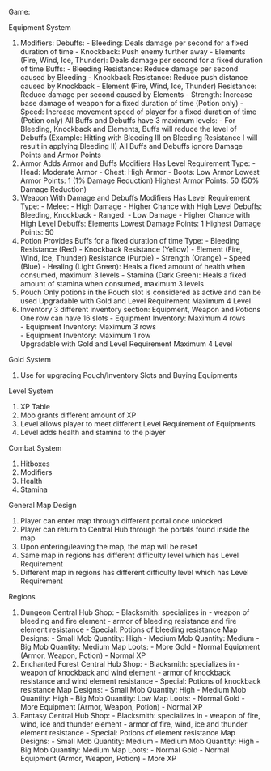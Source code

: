 Game:

Equipment System
1. Modifiers:
	Debuffs: 
		- Bleeding: Deals damage per second for a fixed duration of time
		- Knockback: Push enemy further away
		- Elements (Fire, Wind, Ice, Thunder): Deals damage per second for a fixed duration of time
	Buffs:
		- Bleeding Resistance: Reduce damage per second caused by Bleeding
		- Knockback Resistance: Reduce push distance caused by Knockback
		- Element (Fire, Wind, Ice, Thunder) Resistance: Reduce damage per second caused by Elements
		- Strength: Increase base damage of weapon for a fixed duration of time (Potion only)
		- Speed: Increase movement speed of player for a fixed duration of time	(Potion only)
	All Buffs and Debuffs have 3 maximum levels:
		- For Bleeding, Knockback and Elements, Buffs will reduce the level of Debuffs (Example: Hitting with Bleeding III on Bleeding Resistance I will result in applying Bleeding II)
	All Buffs and Debuffs ignore Damage Points and Armor Points
2. Armor
	Adds Armor and Buffs Modifiers
	Has Level Requirement
	Type:
		- Head: Moderate Armor
		- Chest: High Armor
		- Boots: Low Armor
	Lowest Armor Points: 1 (1% Damage Reduction)
	Highest Armor Points: 50 (50% Damage Reduction)
2. Weapon
	With Damage and Debuffs Modifiers
	Has Level Requirement
	Type: 
		- Melee: 
			- High Damage
			- Higher Chance with High Level Debuffs: Bleeding, Knockback
		- Ranged: 
			- Low Damage
			- Higher Chance with High Level Debuffs: Elements
	Lowest Damage Points: 1
	Highest Damage Points: 50
3. Potion
	Provides Buffs for a fixed duration of time
	Type:
		- Bleeding Resistance (Red)
		- Knockback Resistance (Yellow)
		- Element (Fire, Wind, Ice, Thunder) Resistance (Purple)
		- Strength (Orange)
		- Speed (Blue)
		- Healing (Light Green): Heals a fixed amount of health when consumed, maximum 3 levels
		- Stamina (Dark Green): Heals a fixed amount of stamina when consumed, maximum 3 levels
4. Pouch
	Only potions in the Pouch slot is considered as active and can be used
	Upgradable with Gold and Level Requirement
	Maximum 4 Level
5. Inventory
	3 different inventory section: Equipment, Weapon and Potions
	One row can have 16 slots
		- Equipment Inventory: Maximum 4 rows   
		- Equipment Inventory: Maximum 3 rows   
		- Equipment Inventory: Maximum 1 row   
	Upgradable with Gold and Level Requirement
	Maximum 4 Level

Gold System
1. Use for upgrading Pouch/Inventory Slots and Buying Equipments

Level System
1. XP Table
2. Mob grants different amount of XP
3. Level allows player to meet different Level Requirement of Equipments
4. Level adds health and stamina to the player

Combat System
1. Hitboxes
2. Modifiers
3. Health 
4. Stamina

General Map Design
1. Player can enter map through different portal once unlocked
2. Player can return to Central Hub through the portals found inside the map
3. Upon entering/leaving the map, the map will be reset
4. Same map in regions has different difficulty level which has Level Requirement
5. Different map in regions has different difficulty level which has Level Requirement

Regions
1. Dungeon
	Central Hub Shop: 
		- Blacksmith: specializes in
			- weapon of bleeding and fire element
			- armor of bleeding resistance and fire element resistance
		- Special: Potions of bleeding resistance
	Map Designs: 
		- Small Mob Quantity: High
		- Medium Mob Quantity: Medium
		- Big Mob Quantity: Medium
	Map Loots:
		- More Gold
		- Normal Equipment (Armor, Weapon, Potion)
		- Normal XP
2. Enchanted Forest
	Central Hub Shop: 
		- Blacksmith: specializes in
			- weapon of knockback and wind element
			- armor of knockback resistance and wind element resistance
		- Special: Potions of knockback resistance
	Map Designs: 
		- Small Mob Quantity: High
		- Medium Mob Quantity: High
		- Big Mob Quantity: Low
	Map Loots:
		- Normal Gold
		- More Equipment (Armor, Weapon, Potion)
		- Normal XP
3. Fantasy
	Central Hub Shop: 
		- Blacksmith: specializes in
			- weapon of fire, wind, ice and thunder element
			- armor of fire, wind, ice and thunder element resistance
		- Special: Potions of element resistance
	Map Designs: 
		- Small Mob Quantity: Medium
		- Medium Mob Quantity: High
		- Big Mob Quantity: Medium
	Map Loots:
		- Normal Gold
		- Normal Equipment (Armor, Weapon, Potion)
		- More XP